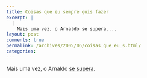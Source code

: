 ```yaml
---
title: Coisas que eu sempre quis fazer
excerpt: |
  |
    Mais uma vez, o Arnaldo se supera....
layout: post
comments: true
permalink: /archives/2005/06/coisas_que_eu_s.html/
categories:
---
```

Mais uma vez, o Arnaldo [se supera][1].

 [1]: http://www.tonto.com.br/tiras/arnaldo024.htm